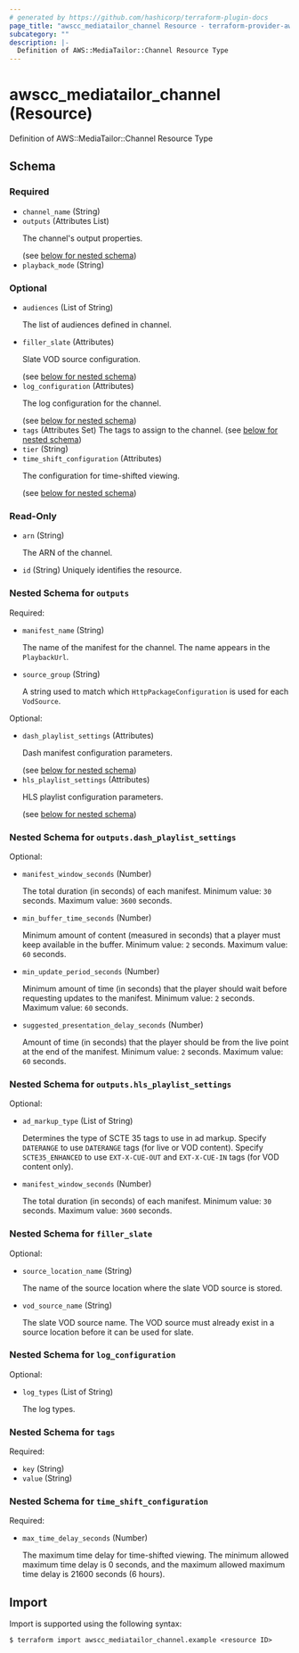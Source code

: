 ```yaml
---
# generated by https://github.com/hashicorp/terraform-plugin-docs
page_title: "awscc_mediatailor_channel Resource - terraform-provider-awscc"
subcategory: ""
description: |-
  Definition of AWS::MediaTailor::Channel Resource Type
---
```


# awscc_mediatailor_channel (Resource)

Definition of AWS::MediaTailor::Channel Resource Type



<!-- schema generated by tfplugindocs -->
## Schema

### Required

- `channel_name` (String)
- `outputs` (Attributes List) <p>The channel's output properties.</p> (see [below for nested schema](#nestedatt--outputs))
- `playback_mode` (String)

### Optional

- `audiences` (List of String) <p>The list of audiences defined in channel.</p>
- `filler_slate` (Attributes) <p>Slate VOD source configuration.</p> (see [below for nested schema](#nestedatt--filler_slate))
- `log_configuration` (Attributes) <p>The log configuration for the channel.</p> (see [below for nested schema](#nestedatt--log_configuration))
- `tags` (Attributes Set) The tags to assign to the channel. (see [below for nested schema](#nestedatt--tags))
- `tier` (String)
- `time_shift_configuration` (Attributes) <p>The configuration for time-shifted viewing.</p> (see [below for nested schema](#nestedatt--time_shift_configuration))

### Read-Only

- `arn` (String) <p>The ARN of the channel.</p>
- `id` (String) Uniquely identifies the resource.

<a id="nestedatt--outputs"></a>
### Nested Schema for `outputs`

Required:

- `manifest_name` (String) <p>The name of the manifest for the channel. The name appears in the <code>PlaybackUrl</code>.</p>
- `source_group` (String) <p>A string used to match which <code>HttpPackageConfiguration</code> is used for each <code>VodSource</code>.</p>

Optional:

- `dash_playlist_settings` (Attributes) <p>Dash manifest configuration parameters.</p> (see [below for nested schema](#nestedatt--outputs--dash_playlist_settings))
- `hls_playlist_settings` (Attributes) <p>HLS playlist configuration parameters.</p> (see [below for nested schema](#nestedatt--outputs--hls_playlist_settings))

<a id="nestedatt--outputs--dash_playlist_settings"></a>
### Nested Schema for `outputs.dash_playlist_settings`

Optional:

- `manifest_window_seconds` (Number) <p>The total duration (in seconds) of each manifest. Minimum value: <code>30</code> seconds. Maximum value: <code>3600</code> seconds.</p>
- `min_buffer_time_seconds` (Number) <p>Minimum amount of content (measured in seconds) that a player must keep available in the buffer. Minimum value: <code>2</code> seconds. Maximum value: <code>60</code> seconds.</p>
- `min_update_period_seconds` (Number) <p>Minimum amount of time (in seconds) that the player should wait before requesting updates to the manifest. Minimum value: <code>2</code> seconds. Maximum value: <code>60</code> seconds.</p>
- `suggested_presentation_delay_seconds` (Number) <p>Amount of time (in seconds) that the player should be from the live point at the end of the manifest. Minimum value: <code>2</code> seconds. Maximum value: <code>60</code> seconds.</p>


<a id="nestedatt--outputs--hls_playlist_settings"></a>
### Nested Schema for `outputs.hls_playlist_settings`

Optional:

- `ad_markup_type` (List of String) <p>Determines the type of SCTE 35 tags to use in ad markup. Specify <code>DATERANGE</code> to use <code>DATERANGE</code> tags (for live or VOD content). Specify <code>SCTE35_ENHANCED</code> to use <code>EXT-X-CUE-OUT</code> and <code>EXT-X-CUE-IN</code> tags (for VOD content only).</p>
- `manifest_window_seconds` (Number) <p>The total duration (in seconds) of each manifest. Minimum value: <code>30</code> seconds. Maximum value: <code>3600</code> seconds.</p>



<a id="nestedatt--filler_slate"></a>
### Nested Schema for `filler_slate`

Optional:

- `source_location_name` (String) <p>The name of the source location where the slate VOD source is stored.</p>
- `vod_source_name` (String) <p>The slate VOD source name. The VOD source must already exist in a source location before it can be used for slate.</p>


<a id="nestedatt--log_configuration"></a>
### Nested Schema for `log_configuration`

Optional:

- `log_types` (List of String) <p>The log types.</p>


<a id="nestedatt--tags"></a>
### Nested Schema for `tags`

Required:

- `key` (String)
- `value` (String)


<a id="nestedatt--time_shift_configuration"></a>
### Nested Schema for `time_shift_configuration`

Required:

- `max_time_delay_seconds` (Number) <p>The maximum time delay for time-shifted viewing. The minimum allowed maximum time delay is 0 seconds, and the maximum allowed maximum time delay is 21600 seconds (6 hours).</p>

## Import

Import is supported using the following syntax:

```shell
$ terraform import awscc_mediatailor_channel.example <resource ID>
```
